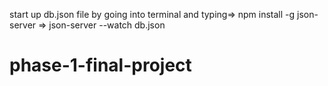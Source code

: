 start up db.json file by going into terminal and typing=> npm install -g json-server => json-server --watch db.json
# phase-1-final-project
